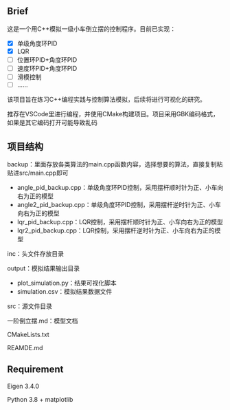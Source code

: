 ## Brief

这是一个用C++模拟一级小车倒立摆的控制程序。目前已实现：

- [x] 单级角度环PID
- [x] LQR
- [ ] 位置环PID+角度环PID
- [ ] 速度环PID+角度环PID
- [ ] 滑模控制
- [ ] ......

该项目旨在练习C++编程实践与控制算法模拟，后续将进行可视化的研究。

推荐在VSCode里进行编程，并使用CMake构建项目。项目采用GBK编码格式，如果是其它编码打开可能导致乱码

## 项目结构

backup：里面存放各类算法的main.cpp函数内容，选择想要的算法，直接复制粘贴进src/main.cpp即可

- angle_pid_backup.cpp：单级角度环PID控制，采用摆杆顺时针为正、小车向右为正的模型
- angle2_pid_backup.cpp：单级角度环PID控制，采用摆杆逆时针为正、小车向右为正的模型
- lqr_pid_backup.cpp：LQR控制，采用摆杆顺时针为正、小车向右为正的模型
- lqr2_pid_backup.cpp：LQR控制，采用摆杆逆时针为正、小车向右为正的模型

inc：头文件存放目录

output：模拟结果输出目录

- plot_simulation.py：结果可视化脚本
- simulation.csv：模拟结果数据文件

src：源文件目录

一阶倒立摆.md：模型文档

CMakeLists.txt

REAMDE.md

## Requirement

Eigen 3.4.0

Python 3.8 + matplotlib
